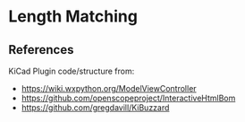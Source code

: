 # Length Matching

## References
KiCad Plugin code/structure from:
- https://wiki.wxpython.org/ModelViewController
- https://github.com/openscopeproject/InteractiveHtmlBom
- https://github.com/gregdavill/KiBuzzard